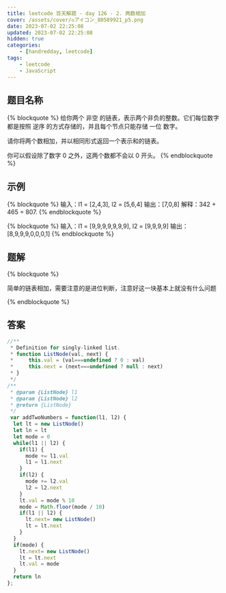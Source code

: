 ```yaml
---
title: leetcode 百天解题 - day 126 - 2. 两数相加
cover: /assets/cover/◇アイコン_80589921_p5.png
date: 2023-07-02 22:25:08
updated: 2023-07-02 22:25:08
hidden: true
categories:
    - [handredday, leetcode]
tags:
    - leetcode
    - JavaScript
---
```



## 题目名称

{% blockquote %}
给你两个 非空 的链表，表示两个非负的整数。它们每位数字都是按照 逆序 的方式存储的，并且每个节点只能存储 一位 数字。

请你将两个数相加，并以相同形式返回一个表示和的链表。

你可以假设除了数字 0 之外，这两个数都不会以 0 开头。
{% endblockquote %}

## 示例

{% blockquote %}
输入：l1 = [2,4,3], l2 = [5,6,4]
输出：[7,0,8]
解释：342 + 465 = 807.
{% endblockquote %}

{% blockquote %}
输入：l1 = [9,9,9,9,9,9,9], l2 = [9,9,9,9]
输出：[8,9,9,9,0,0,0,1]
{% endblockquote %}


## 题解


{% blockquote %}

简单的链表相加，需要注意的是进位判断，注意好这一块基本上就没有什么问题

{% endblockquote %}

## 答案

~~~js
//**
 * Definition for singly-linked list.
 * function ListNode(val, next) {
 *     this.val = (val===undefined ? 0 : val)
 *     this.next = (next===undefined ? null : next)
 * }
 */
/**
 * @param {ListNode} l1
 * @param {ListNode} l2
 * @return {ListNode}
 */
 var addTwoNumbers = function(l1, l2) {
  let lt = new ListNode()
  let ln = lt
  let mode = 0
  while(l1 || l2) {
    if(l1) {
      mode += l1.val
      l1 = l1.next
    }
    if(l2) {
      mode += l2.val
      l2 = l2.next
    }
    lt.val = mode % 10
    mode = Math.floor(mode / 10)
    if(l1 || l2) {
      lt.next= new ListNode()
      lt = lt.next
    }
  }
  if(mode) {
    lt.next= new ListNode()
    lt = lt.next
    lt.val = mode
  }
  return ln
};
~~~
